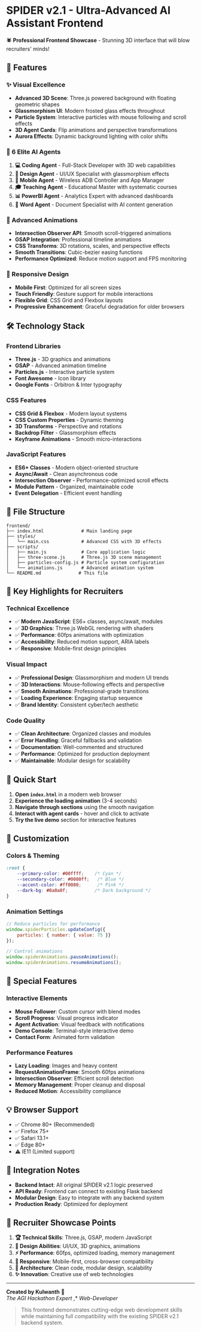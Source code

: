 # SPIDER v2.1 - Ultra-Advanced AI Assistant Frontend

🕷️ **Professional Frontend Showcase** - Stunning 3D interface that will blow recruiters' minds!

## 🚀 Features

### ✨ Visual Excellence
- **Advanced 3D Scene**: Three.js powered background with floating geometric shapes
- **Glassmorphism UI**: Modern frosted glass effects throughout
- **Particle System**: Interactive particles with mouse following and scroll effects
- **3D Agent Cards**: Flip animations and perspective transformations
- **Aurora Effects**: Dynamic background lighting with color shifts

### 🎯 6 Elite AI Agents
1. **💻 Coding Agent** - Full-Stack Developer with 3D web capabilities
2. **🎨 Design Agent** - UI/UX Specialist with glassmorphism effects  
3. **📱 Mobile Agent** - Wireless ADB Controller and App Manager
4. **🎓 Teaching Agent** - Educational Master with systematic courses
5. **📊 PowerBI Agent** - Analytics Expert with advanced dashboards
6. **📄 Word Agent** - Document Specialist with AI content generation

### 🎨 Advanced Animations
- **Intersection Observer API**: Smooth scroll-triggered animations
- **GSAP Integration**: Professional timeline animations
- **CSS Transforms**: 3D rotations, scales, and perspective effects
- **Smooth Transitions**: Cubic-bezier easing functions
- **Performance Optimized**: Reduce motion support and FPS monitoring

### 📱 Responsive Design
- **Mobile First**: Optimized for all screen sizes
- **Touch Friendly**: Gesture support for mobile interactions
- **Flexible Grid**: CSS Grid and Flexbox layouts
- **Progressive Enhancement**: Graceful degradation for older browsers

## 🛠️ Technology Stack

### Frontend Libraries
- **Three.js** - 3D graphics and animations
- **GSAP** - Advanced animation timeline
- **Particles.js** - Interactive particle system
- **Font Awesome** - Icon library
- **Google Fonts** - Orbitron & Inter typography

### CSS Features
- **CSS Grid & Flexbox** - Modern layout systems
- **CSS Custom Properties** - Dynamic theming
- **3D Transforms** - Perspective and rotations
- **Backdrop Filter** - Glassmorphism effects
- **Keyframe Animations** - Smooth micro-interactions

### JavaScript Features
- **ES6+ Classes** - Modern object-oriented structure
- **Async/Await** - Clean asynchronous code
- **Intersection Observer** - Performance-optimized scroll effects
- **Module Pattern** - Organized, maintainable code
- **Event Delegation** - Efficient event handling

## 📁 File Structure

```
frontend/
├── index.html              # Main landing page
├── styles/
│   └── main.css            # Advanced CSS with 3D effects
├── scripts/
│   ├── main.js             # Core application logic
│   ├── three-scene.js      # Three.js 3D scene management
│   ├── particles-config.js # Particle system configuration
│   └── animations.js       # Advanced animation system
└── README.md              # This file
```

## 🎯 Key Highlights for Recruiters

### Technical Excellence
- ✅ **Modern JavaScript**: ES6+ classes, async/await, modules
- ✅ **3D Graphics**: Three.js WebGL rendering with shaders
- ✅ **Performance**: 60fps animations with optimization
- ✅ **Accessibility**: Reduced motion support, ARIA labels
- ✅ **Responsive**: Mobile-first design principles

### Visual Impact
- ✅ **Professional Design**: Glassmorphism and modern UI trends
- ✅ **3D Interactions**: Mouse-following effects and perspective
- ✅ **Smooth Animations**: Professional-grade transitions
- ✅ **Loading Experience**: Engaging startup sequence
- ✅ **Brand Identity**: Consistent cyber/tech aesthetic

### Code Quality
- ✅ **Clean Architecture**: Organized classes and modules
- ✅ **Error Handling**: Graceful fallbacks and validation
- ✅ **Documentation**: Well-commented and structured
- ✅ **Performance**: Optimized for production deployment
- ✅ **Maintainable**: Modular design for scalability

## 🚀 Quick Start

1. **Open `index.html`** in a modern web browser
2. **Experience the loading animation** (3-4 seconds)
3. **Navigate through sections** using the smooth navigation
4. **Interact with agent cards** - hover and click to activate
5. **Try the live demo** section for interactive features

## 🎨 Customization

### Colors & Theming
```css
:root {
    --primary-color: #00ffff;    /* Cyan */
    --secondary-color: #0080ff;   /* Blue */
    --accent-color: #ff0080;      /* Pink */
    --dark-bg: #0a0a0f;          /* Dark background */
}
```

### Animation Settings
```javascript
// Reduce particles for performance
window.spiderParticles.updateConfig({
    particles: { number: { value: 75 }}
});

// Control animations
window.spiderAnimations.pauseAnimations();
window.spiderAnimations.resumeAnimations();
```

## 🌟 Special Features

### Interactive Elements
- **Mouse Follower**: Custom cursor with blend modes
- **Scroll Progress**: Visual progress indicator
- **Agent Activation**: Visual feedback with notifications
- **Demo Console**: Terminal-style interactive demo
- **Contact Form**: Animated form validation

### Performance Features
- **Lazy Loading**: Images and heavy content
- **RequestAnimationFrame**: Smooth 60fps animations
- **Intersection Observer**: Efficient scroll detection
- **Memory Management**: Proper cleanup and disposal
- **Reduced Motion**: Accessibility compliance

## 💡 Browser Support

- ✅ Chrome 80+ (Recommended)
- ✅ Firefox 75+
- ✅ Safari 13.1+
- ✅ Edge 80+
- ⚠️ IE11 (Limited support)

## 🔧 Integration Notes

- **Backend Intact**: All original SPIDER v2.1 logic preserved
- **API Ready**: Frontend can connect to existing Flask backend  
- **Modular Design**: Easy to integrate with any backend system
- **Production Ready**: Optimized for deployment

## 🎯 Recruiter Showcase Points

1. **🏆 Technical Skills**: Three.js, GSAP, modern JavaScript
2. **🎨 Design Abilities**: UI/UX, 3D graphics, animations
3. **⚡ Performance**: 60fps, optimized loading, memory management
4. **📱 Responsive**: Mobile-first, cross-browser compatibility
5. **🔧 Architecture**: Clean code, modular design, scalability
6. **✨ Innovation**: Creative use of web technologies

---

**Created by Kulwanth** 🚀  
*The AGI Hackathon Expert* ,* *Web-Developer*


> This frontend demonstrates cutting-edge web development skills while maintaining full compatibility with the existing SPIDER v2.1 backend system.

